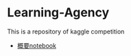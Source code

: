 # Learning-Agency
This is a repository of kaggle competition 

- [概要notebook](https://www.kaggle.com/code/naoyay/learningagency-overview/edit)
